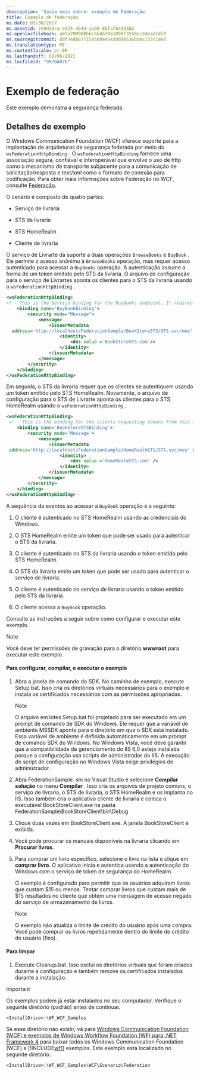 ```yaml
---
description: 'Saiba mais sobre: exemplo de Federação'
title: Exemplo de federação
ms.date: 03/30/2017
ms.assetid: 7e9da0ca-e925-4644-aa96-8bfaf649d4bb
ms.openlocfilehash: a85a290988b6cbb4b30a1098f3558ec34ead1d50
ms.sourcegitcommit: ddf7edb67715a5b9a45e3dd44536dabc153c1de0
ms.translationtype: MT
ms.contentlocale: pt-BR
ms.lasthandoff: 02/06/2021
ms.locfileid: "99704076"
---
```

# <a name="federation-sample"></a>Exemplo de federação

Este exemplo demonstra a segurança federada.  
  
## <a name="sample-details"></a>Detalhes de exemplo  

 O Windows Communication Foundation (WCF) oferece suporte para a implantação de arquiteturas de segurança federada por meio do `wsFederationHttpBinding` . O `wsFederationHttpBinding` fornece uma associação segura, confiável e interoperável que envolve o uso de http como o mecanismo de transporte subjacente para a comunicação de solicitação/resposta e text/xml como o formato de conexão para codificação. Para obter mais informações sobre Federação no WCF, consulte [Federação](../feature-details/federation.md).  
  
 O cenário é composto de quatro partes:  
  
- Serviço de livraria  
  
- STS da livraria  
  
- STS HomeRealm  
  
- Cliente de livraria  
  
 O serviço de Livrarte dá suporte a duas operações `BrowseBooks` e `BuyBook` . Ele permite o acesso anônimo à `BrowseBooks` operação, mas requer acesso autenticado para acessar a `BuyBooks` operação. A autenticação assume a forma de um token emitido pelo STS da livraria. O arquivo de configuração para o serviço de Livrartes aponta os clientes para o STS da livraria usando o `wsFederationHttpBinding` .  
  
```xml  
<wsFederationHttpBinding>  
<!-- This is the Service binding for the BuyBooks endpoint. It redirects clients to the BookStore STS -->  
    <binding name='BuyBookBinding'>  
        <security mode="Message">  
            <message>  
                <issuerMetadata  
  address='http://localhost/FederationSample/BookStoreSTS/STS.svc/mex' >  
                    <identity>  
                        <dns value ='BookStoreSTS.com'/>  
                    </identity>  
                </issuerMetadata>  
            </message>  
        </security>  
    </binding>  
</wsFederationHttpBinding>  
```  
  
 Em seguida, o STS da livraria requer que os clientes se autentiquem usando um token emitido pelo STS HomeRealm. Novamente, o arquivo de configuração para o STS de Livrarte aponta os clientes para o STS HomeRealm usando o `wsFederationHttpBinding` .  
  
```xml  
<wsFederationHttpBinding>  
 <!-- This is the binding for the clients requesting tokens from this STS. It redirects clients to the HomeRealm STS -->  
    <binding name='BookStoreSTSBinding'>  
        <security mode='Message'>  
            <message>  
                <issuerMetadata  
 address='http://localhost/FederationSample/HomeRealmSTS/STS.svc/mex' >  
                    <identity>  
                        <dns value ='HomeRealmSTS.com' />  
                    </identity>  
                </issuerMetadata>  
            </message>  
        </security>  
    </binding>  
</wsFederationHttpBinding>  
```  
  
 A sequência de eventos ao acessar a `BuyBook` operação é a seguinte:  
  
1. O cliente é autenticado no STS HomeRealm usando as credenciais do Windows.  
  
2. O STS HomeRealm emite um token que pode ser usado para autenticar o STS da livraria.  
  
3. O cliente é autenticado no STS da livraria usando o token emitido pelo STS HomeRealm.  
  
4. O STS da livraria emite um token que pode ser usado para autenticar o serviço de livraria.  
  
5. O cliente é autenticado no serviço de livraria usando o token emitido pelo STS da livraria.  
  
6. O cliente acessa a `BuyBook` operação.  
  
 Consulte as instruções a seguir sobre como configurar e executar este exemplo.  
  
> [!NOTE]
> Você deve ter permissões de gravação para o diretório **wwwroot** para executar este exemplo.  
  
#### <a name="to-set-up-build-and-run-the-sample"></a>Para configurar, compilar, e executar o exemplo  
  
1. Abra a janela de comando do SDK. No caminho de exemplo, execute Setup.bat. Isso cria os diretórios virtuais necessários para o exemplo e instala os certificados necessários com as permissões apropriadas.  
  
    > [!NOTE]
    > O arquivo em lotes Setup.bat foi projetado para ser executado em um prompt de comando de SDK do Windows. Ele requer que a variável de ambiente MSSDK aponte para o diretório em que o SDK está instalado. Essa variável de ambiente é definida automaticamente em um prompt de comando SDK do Windows. No Windows Vista, você deve garantir que a compatibilidade de gerenciamento do IIS 6,0 esteja instalada porque a configuração usa scripts de administrador do IIS. A execução do script de configuração no Windows Vista exige privilégios de administrador.  
  
2. Abra FederationSample. sln no Visual Studio e selecione **Compilar solução** no menu **Compilar** . Isso cria os arquivos de projeto comuns, o serviço de livraria, o STS de livraria, o STS HomeRealm e os implanta no IIS. Isso também cria o aplicativo cliente de livraria e coloca o executável BookStoreClient.exe na pasta FederationSample\BookStoreClient\bin\Debug  
  
3. Clique duas vezes em BookStoreClient.exe. A janela BookStoreClient é exibida.  
  
4. Você pode procurar os manuais disponíveis na livraria clicando em **Procurar livros**.  
  
5. Para comprar um livro específico, selecione o livro na lista e clique em **comprar livro**. O aplicativo inicia e autentica usando a autenticação do Windows com o serviço de token de segurança do HomeRealm.  
  
     O exemplo é configurado para permitir que os usuários adquiram livros que custam $15 ou menos. Tentar comprar livros que custam mais de $15 resultados no cliente que obtém uma mensagem de acesso negado do serviço de armazenamento de livros.  
  
    > [!NOTE]
    > O exemplo não atualiza o limite de crédito do usuário após uma compra. Você pode comprar os livros repetidamente dentro do limite de crédito do usuário (fixo).  
  
#### <a name="to-clean-up"></a>Para limpar  
  
1. Execute Cleanup.bat. Isso exclui os diretórios virtuais que foram criados durante a configuração e também remove os certificados instalados durante a instalação.  
  
> [!IMPORTANT]
> Os exemplos podem já estar instalados no seu computador. Verifique o seguinte diretório (padrão) antes de continuar.  
>
> `<InstallDrive>:\WF_WCF_Samples`  
>
> Se esse diretório não existir, vá para [Windows Communication Foundation (WCF) e exemplos de Windows Workflow Foundation (WF) para .NET Framework 4](https://www.microsoft.com/download/details.aspx?id=21459) para baixar todos os Windows Communication Foundation (WCF) e [!INCLUDE[wf1](../../../../includes/wf1-md.md)] exemplos. Este exemplo está localizado no seguinte diretório.  
>
> `<InstallDrive>:\WF_WCF_Samples\WCF\Scenario\Federation`  
